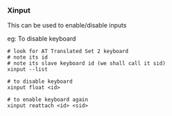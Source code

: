 ### Xinput
This can be used to enable/disable inputs

eg: To disable keyboard

```
# look for AT Translated Set 2 keyboard
# note its id
# note its slave keyboard id (we shall call it sid)
xinput --list

# to disable keyboard
xinput float <id>

# to enable keyboard again
xinput reattach <id> <sid>
```
